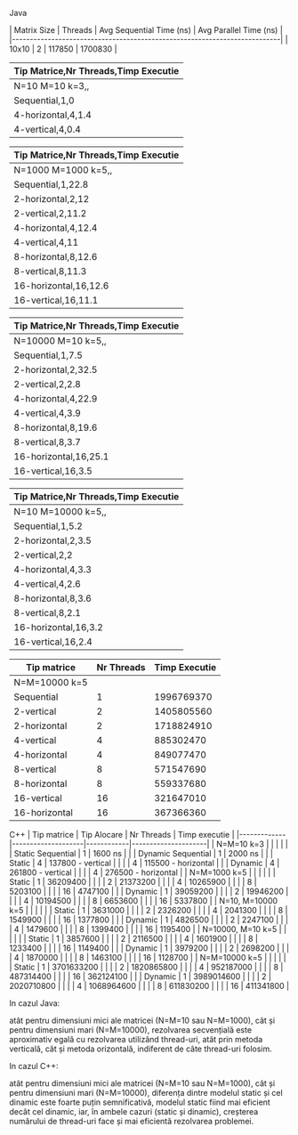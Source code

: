 Java

| Matrix Size | Threads | Avg Sequential Time (ns) | Avg Parallel Time (ns) |
|---------------------------------------------------------------------------|
| 10x10       | 2       | 117850                   | 1700830                |


| Tip Matrice,Nr Threads,Timp Executie |
|--------------------------------------|
| N=10 M=10 k=3,,                      |
| Sequential,1,0                       |
| 4-horizontal,4,1.4                   |
| 4-vertical,4,0.4                     |

| Tip Matrice,Nr Threads,Timp Executie |
|--------------------------------------|
| N=1000 M=1000 k=5,,                  |
| Sequential,1,22.8                    |
| 2-horizontal,2,12                    |
| 2-vertical,2,11.2                    |
| 4-horizontal,4,12.4                  |
| 4-vertical,4,11                      |
| 8-horizontal,8,12.6                  |
| 8-vertical,8,11.3                    |
| 16-horizontal,16,12.6                |
| 16-vertical,16,11.1                  |

| Tip Matrice,Nr Threads,Timp Executie |
| ------------------------------------ |
| N=10000 M=10 k=5,,                   |
| Sequential,1,7.5                     |
| 2-horizontal,2,32.5                  |
| 2-vertical,2,2.8                     |
| 4-horizontal,4,22.9                  |
| 4-vertical,4,3.9                     |
| 8-horizontal,8,19.6                  |
| 8-vertical,8,3.7                     |
| 16-horizontal,16,25.1                |
| 16-vertical,16,3.5                   |

| Tip Matrice,Nr Threads,Timp Executie |
|--------------------------------------|
| N=10 M=10000 k=5,,                   |
| Sequential,1,5.2                     |
| 2-horizontal,2,3.5                   |
| 2-vertical,2,2                       |
| 4-horizontal,4,3.3                   |
| 4-vertical,4,2.6                     |
| 8-horizontal,8,3.6                   |
| 8-vertical,8,2.1                     |
| 16-horizontal,16,3.2                 |
| 16-vertical,16,2.4                   |

| Tip matrice   | Nr Threads | Timp Executie |
|---------------|------------|---------------|
| N=M=10000 k=5 |            |               |
| Sequential    | 1          | 1996769370    |
| 2-vertical    | 2          | 1405805560    |
| 2-horizontal  | 2          | 1718824910    |
| 4-vertical    | 4          | 885302470     |
| 4-horizontal  | 4          | 849077470     |
| 8-vertical    | 8          | 571547690     |
| 8-horizontal  | 8          | 559337680     |
| 16-vertical   | 16         | 321647010     |
| 16-horizontal | 16         | 367366360     |





C++
| Tip matrice | Tip Alocare        | Nr Threads | Timp executie       |
|-------------|--------------------|------------|---------------------|
| N=M=10 k=3  |                    |            |                     |
|             | Static Sequential  | 1          | 1600 ns             |
|             | Dynamic Sequential | 1          | 2000 ns             |
|             | Static             | 4          | 137800 - vertical   |
|             |                    | 4          | 115500 - horizontal |
|             | Dynamic            | 4          | 261800 - vertical   |
|             |                    | 4          | 276500 - horizontal |
| N=M=1000 k=5 |          |    |          |
|              | Static   | 1  | 36209400 |
|              |          | 2  | 21373200 |
|              |          | 4  | 10265900 |
|              |          | 8  | 5203100  |
|              |          | 16 | 4747100  |
|              | Dynamic  | 1  | 39059200 |
|              |          | 2  | 19946200 |
|              |          | 4  | 10194500 |
|              |          | 8  | 6653600  |
|              |          | 16 | 5337800  |
| N=10, M=10000 k=5 |          |    |          |
|              | Static   | 1  | 3631000 |
|              |          | 2  | 2326200 |
|              |          | 4  | 2041300 |
|              |          | 8  | 1549900  |
|              |          | 16 | 1377800  |
|              | Dynamic  | 1  | 4826500 |
|              |          | 2  | 2247100 |
|              |          | 4  | 1479600 |
|              |          | 8  | 1399400  |
|              |          | 16 | 1195400  |
| N=10000, M=10 k=5 |          |    |          |
|              | Static   | 1  | 3857600 |
|              |          | 2  | 2116500 |
|              |          | 4  | 1601900 |
|              |          | 8  | 1233400  |
|              |          | 16 | 1149400  |
|              | Dynamic  | 1  | 3979200 |
|              |          | 2  | 2698200 |
|              |          | 4  | 1870000 |
|              |          | 8  | 1463100  |
|              |          | 16 | 1128700  |
| N=M=10000 k=5 |          |    |          |
|              | Static   | 1  | 3701633200 |
|              |          | 2  | 1820865800 |
|              |          | 4  | 952187000 |
|              |          | 8  | 487314400  |
|              |          | 16 | 362124100  |
|              | Dynamic  | 1  | 3989014600 |
|              |          | 2  | 2020710800 |
|              |          | 4  | 1068964600 |
|              |          | 8  | 611830200  |
|              |          | 16 | 411341800  |



In cazul Java:

atât pentru dimensiuni mici ale matricei (N=M=10 sau N=M=1000), cât și pentru dimensiuni mari (N=M=10000), rezolvarea secvențială este aproximativ egală cu rezolvarea utilizând thread-uri, atât prin metoda verticală, cât și metoda orizontală, indiferent de câte thread-uri folosim.

In cazul C++:

atât pentru dimensiuni mici ale matricei (N=M=10 sau N=M=1000), cât și pentru dimensiuni mari (N=M=10000), diferența dintre modelul static și cel dinamic este foarte puțin semnificativă, modelul static fiind mai eficient decât cel dinamic, iar, în ambele cazuri (static și dinamic), creșterea numărului de thread-uri face și mai eficientă rezolvarea problemei.

